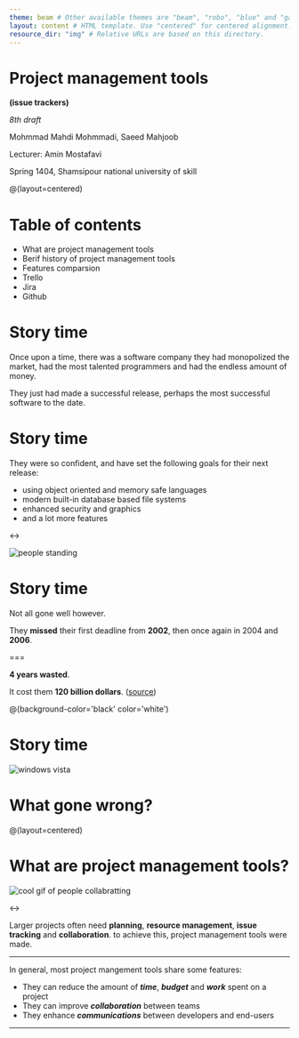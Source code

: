 ```yaml
---
theme: beam # Other available themes are "beam", "robo", "blue" and "gaia"
layout: content # HTML template. Use "centered" for centered alignment.
resource_dir: "img" # Relative URLs are based on this directory.
---
```


# Project management tools
**(issue trackers)**

*8th draft*

Mohmmad Mahdi Mohmmadi,
Saeed Mahjoob

Lecturer: Amin Mostafavi

Spring 1404, Shamsipour national university of skill

@(layout=centered)

# Table of contents

- What are project management tools
- Berif history of project management tools
- Features comparsion
- Trello
- Jira
- Github

# Story time

Once upon a time, there was a software company
they had monopolized the market, had the most talented programmers
and had the endless amount of money.

They just had made a successful release,
perhaps the most successful software to the date.

# Story time
They were so confident, and have set the following goals for
their next release:

- using object oriented and memory safe languages
- modern built-in database based file systems
- enhanced security and graphics
- and a lot more features

<->

![people standing](intro/people.gif)

# Story time
Not all gone well however.

They **missed** their first deadline from **2002**,
then once again in 2004 and **2006**.

===

**4 years wasted**.

It cost them **120 billion dollars**. ([source](https://news.softpedia.com/news/Windows-Vista-the-120-Billion-Operating-System-54843.shtml))

@(background-color='black' color='white')
# Story time

![windows vista](intro/vista.png)

# What gone wrong?

@(layout=centered)

# What are project management tools?

![cool gif of people collabratting](intro/groupmeeting.gif)

<->

Larger projects often need **planning**, **resource management**,
**issue tracking** and **collaboration**.
to achieve this, project management tools were made.

---

In general, most project mangement tools share some features:

- They can reduce the amount of ***time***, ***budget*** and ***work*** spent on a project
- They can improve ***collaboration*** between teams
- They enhance ***communications*** between developers and end-users

---

